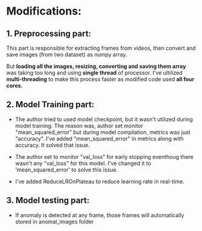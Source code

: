 # Modifications:

## 1. Preprocessing part:

This part is responsible for extracting frames from videos, then convert and save images (from two dataset) as numpy array.

But **loading all the images, resizing, converting and saving them array** was taking too long and using **single thread** of processor. I've ultilized **multi-threading** to make this process faster as modified code used **all four cores.**

## 2. Model Training part:

* The author tried to used model checkpoint, but it wasn't utilized during model training. The reason was, author set monitor "mean_squared_error" but during model compilation, metrics was just "accuracy". I've added "mean_squared_error" in metrics along with accuracy. It solved that issue.

* The author set to monitor "val_loss" for early stopping eventhoug there wasn't any "val_loss" for this model. I've changed it to 'mean_squared_error' to solve this issue.
* I've added ReduceLROnPlateau to reduce learning rate in real-time.

## 3. Model testing part:
* If anomaly is detected at any frame, those frames will automatically stored in anomal_images folder
